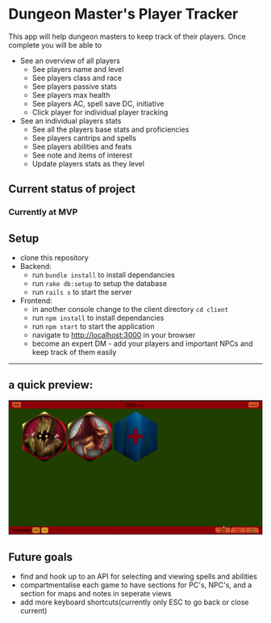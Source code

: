 # Dungeon Master's Player Tracker

This app will help dungeon masters to keep track of their players.
Once complete you will be able to

* See an overview of all players
  * See players name and level
  * See players class and race
  * See players passive stats
  * See players max health
  * See players AC, spell save DC, initiative
  * Click player for individual player tracking
* See an individual players stats
  * See all the players base stats and proficiencies
  * See players cantrips and spells
  * See players abilities and feats
  * See note and items of interest
  * Update players stats as they level


## Current status of project

### Currently at MVP


## Setup

* clone this repository
* Backend:
  * run `bundle install` to install dependancies
  * run `rake db:setup` to setup the database
  * run `rails s` to start the server
* Frontend:
  * in another console change to the client directory `cd client`
  * run `npm install` to install dependancies
  * run `npm start` to start the application
  * navigate to [http://localhost:3000](http://localhost:3000) in your browser
  * become an expert DM - add your players and important NPCs and keep track of them easily

--------------------------------------

## a quick preview:

![DM Player Tracker alpha](/client/public/images/dmplayertracker.gif)


## Future goals

* find and hook up to an API for selecting and viewing spells and abilities
* compartmentalise each game to have sections for PC's, NPC's, and a section for maps and notes in seperate views
* add more keyboard shortcuts(currently only ESC to go back or close current)
